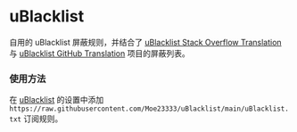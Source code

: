# uBlacklist

自用的 uBlacklist 屏蔽规则，并结合了 [uBlacklist Stack Overflow Translation](https://github.com/arosh/ublacklist-stackoverflow-translation) 与 [uBlacklist GitHub Translation](https://github.com/arosh/ublacklist-github-translation) 项目的屏蔽列表。

### 使用方法

在 [uBlacklist](https://iorate.github.io/ublacklist) 的设置中添加 `https://raw.githubusercontent.com/Moe23333/uBlacklist/main/uBlacklist.txt` 订阅规则。
